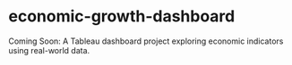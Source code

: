 # economic-growth-dashboard
Coming Soon: A Tableau dashboard project exploring economic indicators using real-world data.
